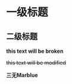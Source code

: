 # 一级标题
 
 ## 二级标题
 
 __this text will be broken__
 
 ~~this text will be modified~~
 
 **三无Marblue**
